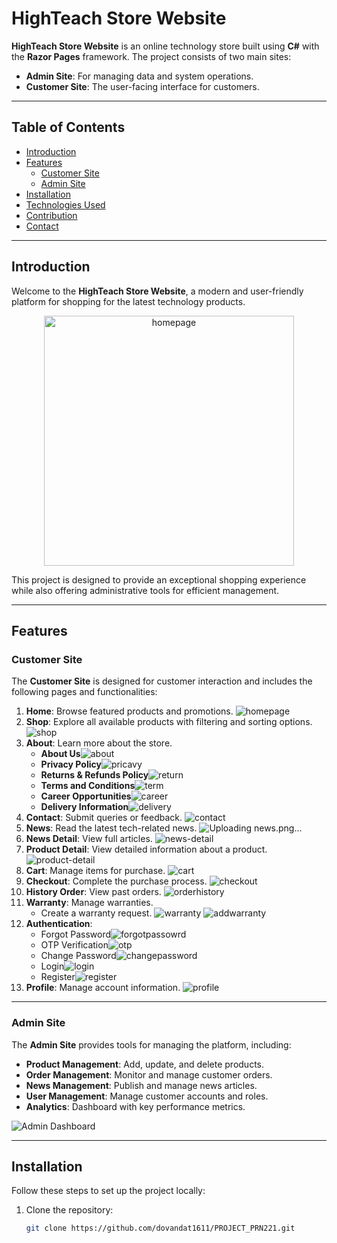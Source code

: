 # HighTeach Store Website

**HighTeach Store Website** is an online technology store built using **C#** with the **Razor Pages** framework. The project consists of two main sites:

- **Admin Site**: For managing data and system operations.
- **Customer Site**: The user-facing interface for customers.

---

## Table of Contents

- [Introduction](#introduction)
- [Features](#features)
  - [Customer Site](#customer-site)
  - [Admin Site](#admin-site)
- [Installation](#installation)
- [Technologies Used](#technologies-used)
- [Contribution](#contribution)
- [Contact](#contact)

---

## Introduction

Welcome to the **HighTeach Store Website**, a modern and user-friendly platform for shopping for the latest technology products. 

<div style="text-align: center;">
  <img src="https://github.com/user-attachments/assets/f73e075b-c9f9-4ea7-a4c2-a85c5058da70" alt="homepage" width="400" />
</div>

This project is designed to provide an exceptional shopping experience while also offering administrative tools for efficient management.

---

## Features

### Customer Site

The **Customer Site** is designed for customer interaction and includes the following pages and functionalities:

1. **Home**: Browse featured products and promotions.
![homepage](https://github.com/user-attachments/assets/3abe7cb7-d0a6-4308-a2a7-307bb3600ab9)
2. **Shop**: Explore all available products with filtering and sorting options.
   ![shop](https://github.com/user-attachments/assets/fabd3669-7423-436f-9298-7c98c6ab0f98)
3. **About**: Learn more about the store.
   - **About Us**![about](https://github.com/user-attachments/assets/ee95915c-43af-47c3-a01f-a4093335b903)
   - **Privacy Policy**![pricavy](https://github.com/user-attachments/assets/a987cdba-409b-4299-815d-df73107f5e2c)
   - **Returns & Refunds Policy**![return](https://github.com/user-attachments/assets/407ed51d-fbb9-42a6-a228-ee8f17e95689)
   - **Terms and Conditions**![term](https://github.com/user-attachments/assets/fa4568b6-c1ca-4d10-9f3e-307eef93a6ec)
   - **Career Opportunities**![career](https://github.com/user-attachments/assets/a0cf3f69-b7dc-4d37-bb9d-122e1953e569)
   - **Delivery Information**![delivery](https://github.com/user-attachments/assets/65b5a972-6e67-4423-9e6a-dc59a4b991cd)
4. **Contact**: Submit queries or feedback.
   ![contact](https://github.com/user-attachments/assets/708676b6-71a9-4d6f-afc4-85abe08d3f9e)
5. **News**: Read the latest tech-related news.
   ![Uploading news.png…]()
6. **News Detail**: View full articles.
   ![news-detail](https://github.com/user-attachments/assets/ce26ba2f-25fa-46a3-aedc-17045649801b)
7. **Product Detail**: View detailed information about a product.
  ![product-detail](https://github.com/user-attachments/assets/77765eec-6362-47d6-aa9d-6a247910c71e)
8. **Cart**: Manage items for purchase.
   ![cart](https://github.com/user-attachments/assets/9f31313f-66bb-412a-afd5-810f3b6ac009)
9. **Checkout**: Complete the purchase process.
  ![checkout](https://github.com/user-attachments/assets/270e615e-6c2b-48c3-997f-1d185437b130)
10. **History Order**: View past orders.
    ![orderhistory](https://github.com/user-attachments/assets/9bf6f2f8-c9d5-4a92-b380-a23f6814773e)
12. **Warranty**: Manage warranties.
    - Create a warranty request.
    ![warranty](https://github.com/user-attachments/assets/9cf26fd3-c09b-4ba6-9ffc-bf46f1298c84)
    ![addwarranty](https://github.com/user-attachments/assets/73f93e75-9356-420b-8c96-337192404d40)
13. **Authentication**:
    - Forgot Password![forgotpassowrd](https://github.com/user-attachments/assets/9b94ef12-4f7d-4a74-8f5b-4140894dcd23)
    - OTP Verification![otp](https://github.com/user-attachments/assets/617a543e-38da-4cf1-8ffc-3fb5ff48d962)
    - Change Password![changepassword](https://github.com/user-attachments/assets/722dcd81-90ae-49d6-8fce-51d69f27b5fc)
    - Login![login](https://github.com/user-attachments/assets/4e53c661-46cf-4e99-8ae5-02afcd060437)
    - Register![register](https://github.com/user-attachments/assets/2e782024-5771-473f-af75-429e1bf3dfd4)
14. **Profile**: Manage account information.
    ![profile](https://github.com/user-attachments/assets/baaf4fce-f0f1-4a11-9e49-e608e312700c)
---

### Admin Site

The **Admin Site** provides tools for managing the platform, including:

- **Product Management**: Add, update, and delete products.
- **Order Management**: Monitor and manage customer orders.
- **News Management**: Publish and manage news articles.
- **User Management**: Manage customer accounts and roles.
- **Analytics**: Dashboard with key performance metrics.

![Admin Dashboard](path/to/admin-dashboard-image.png)

---

## Installation

Follow these steps to set up the project locally:

1. Clone the repository:
   ```bash
   git clone https://github.com/dovandat1611/PROJECT_PRN221.git
